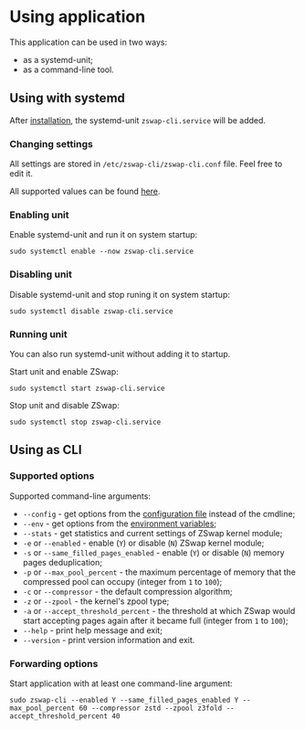 # Using application

This application can be used in two ways:

  * as a systemd-unit;
  * as a command-line tool.

## Using with systemd

After [installation](installation.md), the systemd-unit `zswap-cli.service` will be added.

### Changing settings

All settings are stored in `/etc/zswap-cli/zswap-cli.conf` file. Feel free to edit it.

All supported values can be found [here](configuration-files.md).

### Enabling unit

Enable systemd-unit and run it on system startup:

```
sudo systemctl enable --now zswap-cli.service
```

### Disabling unit

Disable systemd-unit and stop runing it on system startup:

```
sudo systemctl disable zswap-cli.service
```

### Running unit

You can also run systemd-unit without adding it to startup.

Start unit and enable ZSwap:

```
sudo systemctl start zswap-cli.service
```

Stop unit and disable ZSwap:

```
sudo systemctl stop zswap-cli.service
```

## Using as CLI

### Supported options

Supported command-line arguments:

  * `--config` - get options from the [configuration file](configuration-files.md) instead of the cmdline;
  * `--env` - get options from the [environment variables](environment-options.md);
  * `--stats` - get statistics and current settings of ZSwap kernel module;
  * `-e` or `--enabled` - enable (`Y`) or disable (`N`) ZSwap kernel module;
  * `-s` or `--same_filled_pages_enabled` - enable (`Y`) or disable (`N`) memory pages deduplication;
  * `-p` or `--max_pool_percent` - the maximum percentage of memory that the compressed pool can occupy (integer from `1` to `100`);
  * `-c` or `--compressor` - the default compression algorithm;
  * `-z` or `--zpool` - the kernel's zpool type;
  * `-a` or `--accept_threshold_percent` - the threshold at which ZSwap would start accepting pages again after it became full (integer from `1` to `100`);
  * `--help` - print help message and exit;
  * `--version` - print version information and exit.

### Forwarding options

Start application with at least one command-line argument:

```
sudo zswap-cli --enabled Y --same_filled_pages_enabled Y --max_pool_percent 60 --compressor zstd --zpool z3fold --accept_threshold_percent 40
```
